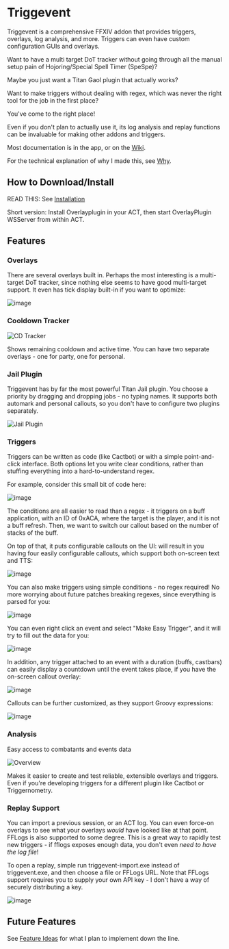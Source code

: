 # Triggevent

Triggevent is a comprehensive FFXIV addon that provides triggers, overlays, log analysis, and more. Triggers can even
have custom configuration GUIs and overlays.

Want to have a multi target DoT tracker without going through all the manual setup pain of Hojoring/Special Spell
Timer (SpeSpe)?

Maybe you just want a Titan Gaol plugin that actually works?

Want to make triggers without dealing with regex, which was never the right tool for the job in the first place?

You've come to the right place!

Even if you don't plan to actually use it, its log analysis and replay functions can be invaluable for making other
addons and triggers.

Most documentation is in the app, or on the [Wiki](https://github.com/xpdota/event-trigger/wiki/).

For the technical explanation of why I made this,
see [Why](https://github.com/xpdota/event-trigger/wiki/Why-I-Made-This).

## How to Download/Install

READ THIS: See [Installation](https://github.com/xpdota/event-trigger/wiki/Installation-and-Setup)

Short version: Install Overlayplugin in your ACT, then start OverlayPlugin WSServer from within ACT.

## Features

### Overlays

There are several overlays built in. Perhaps the most interesting is a multi-target DoT tracker, since nothing else
seems to have good multi-target support. It even has tick display built-in if you want to optimize:

![image](https://user-images.githubusercontent.com/14287379/158668694-38697d1f-3e3a-4afb-8b68-bb8c9ff531fb.png)

### Cooldown Tracker

![CD Tracker](https://i.imgur.com/FgSHZY8.png)

Shows remaining cooldown and active time. You can have two separate overlays - one for party, one for personal.

### Jail Plugin

Triggevent has by far the most powerful Titan Jail plugin. You choose a priority by dragging and dropping jobs - no
typing names. It supports both automark and personal callouts, so you don't have to configure two plugins separately.

![Jail Plugin](https://user-images.githubusercontent.com/14287379/142813080-c44d1ff7-873b-4119-9c15-1212c9e31133.png)

### Triggers

Triggers can be written as code (like Cactbot) or with a simple point-and-click interface. Both options let you write
clear conditions, rather than stuffing everything into a hard-to-understand regex.

For example, consider this small bit of code here:

![image](https://user-images.githubusercontent.com/14287379/158666921-7bcc2ee2-f80c-44c3-9750-7e09c0f2b8f2.png)

The conditions are all easier to read than a regex - it triggers on a buff application, with an ID of 0xACA, where the
target is the player, and it is not a buff refresh. Then, we want to switch our callout based on the number of stacks of
the buff.

On top of that, it puts configurable callouts on the UI: will result in you having four easily configurable callouts,
which support both on-screen text and TTS:

![image](https://user-images.githubusercontent.com/14287379/158667132-b2d816a9-34c7-414a-9079-93dab4703760.png)

You can also make triggers using simple conditions - no regex required! No more worrying about future patches breaking
regexes, since everything is parsed for you:

![image](https://user-images.githubusercontent.com/14287379/158667347-286d6afa-3392-4526-a8ff-0fe7a7879144.png)

You can even right click an event and select "Make Easy Trigger", and it will try to fill out the data for you:

![image](https://cdn.discordapp.com/attachments/551476873717088279/956345688432721920/unknown.png)

In addition, any trigger attached to an event with a duration (buffs, castbars) can easily display a countdown until the
event takes place, if you have the on-screen callout overlay:

![image](https://user-images.githubusercontent.com/14287379/158667758-97a47fec-5ff6-476d-a511-b868b43086f3.png)

Callouts can be further customized, as they support Groovy expressions:

![image](https://user-images.githubusercontent.com/14287379/158668357-6ad34ac9-42ec-4cd0-8177-80275ef9ebc0.png)

### Analysis

Easy access to combatants and events data

![Overview](https://user-images.githubusercontent.com/14287379/142812965-7666c15e-12b3-4b6c-91a6-ed38820a7aa8.png)

Makes it easier to create and test reliable, extensible overlays and triggers. Even if you're developing triggers for a
different plugin like Cactbot or Triggernometry.

### Replay Support

You can import a previous session, or an ACT log. You can even force-on overlays to see what your overlays *would*
have looked like at that point. FFLogs is also supported to some degree. This is a great way to rapidly test new
triggers - if fflogs exposes enough data, you don't even *need to have the log file*!

To open a replay, simple run triggevent-import.exe instead of triggevent.exe, and then choose a file or FFLogs URL. Note
that FFLogs support requires you to supply your own API key - I don't have a way of securely distributing a key.

![image](https://user-images.githubusercontent.com/14287379/158670751-3252a0d1-854b-47a7-8a47-2a74a2cf30bd.png)

## Future Features

See [Feature Ideas](https://github.com/xpdota/event-trigger/wiki/Feature-Ideas) for what I plan to implement down the
line.

